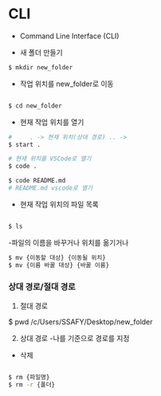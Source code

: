 # CLI
- Command Line Interface (CLI)

- 새 폴더 만들기
```bash
$ mkdir new_folder
```



- 작업 위치를 new_folder로 이동
```bash

$ cd new_folder

```



- 현재 작업 위치를 열기
```bash
#     . -> 현재 위치(상대 경로) .. -> 
$ start .

# 현재 위치를 VSCode로 열기
$ code .

$ code README.md
# README.md vscode로 열기

```

- 현재 작업 위치의 파일 목록
```bash

$ ls

```

-파일의 이름을 바꾸거나 위치를 옮기거나
```bash
$ mv {이동할 대상} {이동될 위치}
$ mv {이름 바꿀 대상} {바꿀 이름}
```

### 상대 경로/절대 경로
1. 절대 경로

$ pwd
/c/Users/SSAFY/Desktop/new_folder

2. 상대 경로
-나를 기준으로 경로를 지정


- 삭제
```bash

$ rm {파일명}
$ rm -r {폴더}

```



